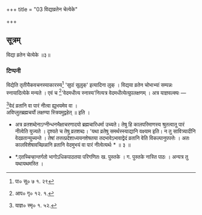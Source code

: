 +++
title = "03 विद्याव्रतेन चेत्येके"

+++
## सूत्रम्
विद्या व्रतेन चेत्येके ॥३॥  
### टिप्पनी
विद्येति तृतीयैकवचनस्याकारस्य[^४] 'सुपां सुलुक्' इत्यादिना लुक् । विद्यया व्रतेन चोभाभ्यां सम्पन्नः स्नायादित्येके मन्यते । एवं च [^५]'वेदमधीत्य स्नास्य'नित्यत्र वेदमधीत्येत्युपलक्षणम् । अत्र याज्ञवल्क्यः —  

[^६]वेदं व्रतानि वा पारं नीत्वा ह्युभयमेव वा ।  
अविप्लुतब्रह्मचर्यो लक्षण्या स्त्रियमुद्वहेत् ॥ इति ।  

[^४]: पा० सू० ७ १. २९  

[^५]: आप० गृ० १२. १.  

[^६]: याज्ञ० स्मृ० १. ५२.  


* अत्र व्रतशब्देनाऽग्नीन्धनभैक्षाचरणादयो ब्रह्मचारिधर्मा उच्यते। तेषु हि कालपरिमाणस्य श्रुतत्वातू पारं नीत्वेति युज्यते । दृश्यते च तेषु व्रतशब्दः। 'यथा व्रतेषु समर्थस्स्याद्यानि वक्ष्याम इति। न तु सावित्र्यादीनि वेदव्रतान्युच्यन्ते । तेषां तत्तत्प्रदेशाध्ययनशेषतया तदभावेऽभावाद्वेदं व्रतानि वेति विकल्पानुपपत्तेः । अतः कालविशेषावच्छिन्नानि व्रतानि वेदमुभयं वा पारं नीत्वेत्यर्थः * ॥ ३ ॥  


* *.एतच्चिन्हान्तर्गतो भागोऽधिकपाठतया परिगणितः ख. पुस्तके । ग. पुस्तके नास्ति पाठः । अन्यत्र तु यथायथमस्ति ।  
